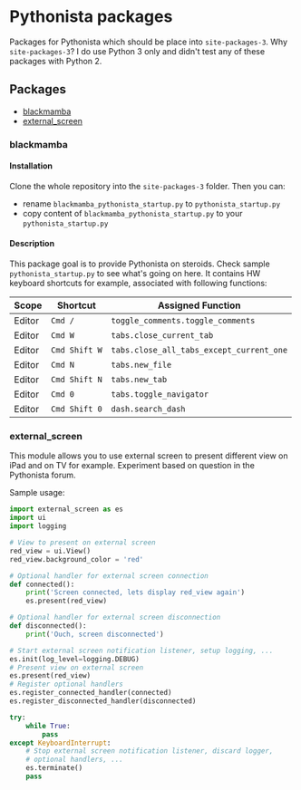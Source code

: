 # Pythonista packages

Packages for Pythonista which should be place into `site-packages-3`. Why
`site-packages-3`? I do use Python 3 only and didn't test any of these
packages with Python 2.

## Packages

* [blackmamba](#blackmamba)
* [external_screen](#external_screen)

### blackmamba

#### Installation

Clone the whole repository into the `site-packages-3` folder. Then you can:

* rename `blackmamba_pythonista_startup.py` to `pythonista_startup.py`
* copy content of `blackmamba_pythonista_startup.py` to your `pythonista_startup.py`

#### Description

This package goal is to provide Pythonista on steroids. Check sample
`pythonista_startup.py` to see what's going on here. It contains HW keyboard
shortcuts for example, associated with following functions:

| Scope  | Shortcut       | Assigned Function                               |
|--------|----------------|-------------------------------------------------|
| Editor | `Cmd /`        | `toggle_comments.toggle_comments`               |
| Editor | `Cmd W`        | `tabs.close_current_tab`                        |
| Editor | `Cmd Shift W`  | `tabs.close_all_tabs_except_current_one`        |
| Editor | `Cmd N`        | `tabs.new_file`                                 |
| Editor | `Cmd Shift N`  | `tabs.new_tab`                                  |
| Editor | `Cmd 0`        | `tabs.toggle_navigator`                         |
| Editor | `Cmd Shift 0`  | `dash.search_dash`                              |

### external_screen

This module allows you to use external screen to present different view on
iPad and on TV for example. Experiment based on question in the Pythonista
forum.

Sample usage:

```python
import external_screen as es
import ui
import logging

# View to present on external screen
red_view = ui.View()
red_view.background_color = 'red'

# Optional handler for external screen connection
def connected():
    print('Screen connected, lets display red_view again')
    es.present(red_view)

# Optional handler for external screen disconnection
def disconnected():
    print('Ouch, screen disconnected')

# Start external screen notification listener, setup logging, ...
es.init(log_level=logging.DEBUG)
# Present view on external screen
es.present(red_view)
# Register optional handlers
es.register_connected_handler(connected)
es.register_disconnected_handler(disconnected)

try:
    while True:
        pass
except KeyboardInterrupt:
    # Stop external screen notification listener, discard logger,
    # optional handlers, ...
    es.terminate()
    pass
```


